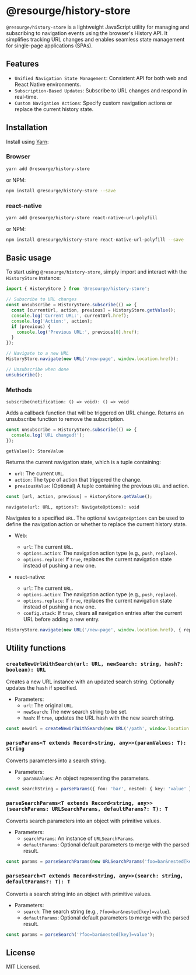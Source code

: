 # @resourge/history-store

`@resourge/history-store` is a lightweight JavaScript utility for managing and subscribing to navigation events using the browser's History API. It simplifies tracking URL changes and enables seamless state management for single-page applications (SPAs).



## Features

- `Unified Navigation State Management`: Consistent API for both web and React Native environments.
- `Subscription-Based Updates`: Subscribe to URL changes and respond in real-time.
- `Custom Navigation Actions`: Specify custom navigation actions or replace the current history state.


## Installation

Install using [Yarn](https://yarnpkg.com):

### Browser

```sh
yarn add @resourge/history-store
```

or NPM:

```sh
npm install @resourge/history-store --save
```

### react-native

```sh
yarn add @resourge/history-store react-native-url-polyfill
```

or NPM:

```sh
npm install @resourge/history-store react-native-url-polyfill --save
```

## Basic usage

To start using `@resourge/history-store`, simply import and interact with the `HistoryStore` instance:

```jsx
import { HistoryStore } from '@resourge/history-store';

// Subscribe to URL changes
const unsubscribe = HistoryStore.subscribe(() => {
  const [currentUrl, action, previous] = HistoryStore.getValue();
  console.log('Current URL:', currentUrl.href);
  console.log('Action:', action);
  if (previous) {
    console.log('Previous URL:', previous[0].href);
  }
});

// Navigate to a new URL
HistoryStore.navigate(new URL('/new-page', window.location.href));

// Unsubscribe when done
unsubscribe();
```

### Methods

`subscribe(notification: () => void): () => void`

Adds a callback function that will be triggered on URL change. Returns an unsubscribe function to remove the subscription.

```typescript
const unsubscribe = HistoryStore.subscribe(() => {
  console.log('URL changed!');
});
```

`getValue(): StoreValue`

Returns the current navigation state, which is a tuple containing:

- `url`: The current `URL`.
- `action`: The type of action that triggered the change.
- `previousValue`: (Optional) A tuple containing the previous `URL` and action.

```typescript
const [url, action, previous] = HistoryStore.getValue();
```

`navigate(url: URL, options?: NavigateOptions): void`

Navigates to a specified `URL`. The optional `NavigateOptions` can be used to define the navigation action or whether to replace the current history state.

- Web: 
	- `url`: The current `URL`.
	- `options.action`: The navigation action type (e.g., `push`, `replace`).
	- `options.replace`: If `true`, replaces the current navigation state instead of pushing a new one.

- react-native: 
	- `url`: The current `URL`.
	- `options.action`: The navigation action type (e.g., `push`, `replace`).
	- `options.replace`: If `true`, replaces the current navigation state instead of pushing a new one.
	- `config.stack`: If `true`, clears all navigation entries after the current URL before adding a new entry.

```typescript
HistoryStore.navigate(new URL('/new-page', window.location.href), { replace: true });
```

## Utility functions

### `createNewUrlWithSearch(url: URL, newSearch: string, hash?: boolean): URL`

Creates a new URL instance with an updated search string. Optionally updates the hash if specified.

- Parameters:
	- `url`: The original `URL`.
	- `newSearch`: The new search string to be set.
	- `hash`: If `true`, updates the URL hash with the new search string.

```typescript
const newUrl = createNewUrlWithSearch(new URL('/path', window.location.origin), 'foo=bar', true);
```

### `parseParams<T extends Record<string, any>>(paramValues: T): string`

Converts parameters into a search string.

- Parameters:
	- `paramValues`: An object representing the parameters.

```typescript
const searchString = parseParams({ foo: 'bar', nested: { key: 'value' } });
```

### `parseSearchParams<T extends Record<string, any>>(searchParams: URLSearchParams, defaultParams?: T): T`

Converts search parameters into an object with primitive values.

- Parameters:
	- `searchParams`: An instance of `URLSearchParams`.
	- `defaultParams`: Optional default parameters to merge with the parsed result.

```typescript
const params = parseSearchParams(new URLSearchParams('foo=bar&nested[key]=value'));
```

### `parseSearch<T extends Record<string, any>>(search: string, defaultParams?: T): T`

Converts a search string into an object with primitive values.

- Parameters:
	- `search`: The search string (e.g., `?foo=bar&nested[key]=value`).
	- `defaultParams`: Optional default parameters to merge with the parsed result.

```typescript
const params = parseSearch('?foo=bar&nested[key]=value');
```

## License

MIT Licensed.
